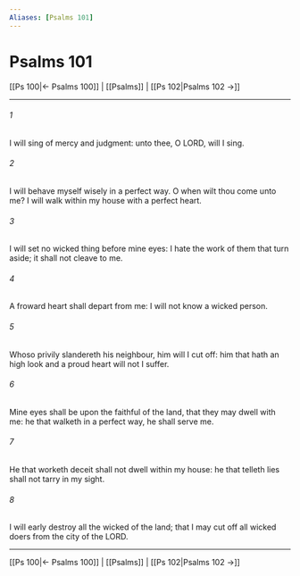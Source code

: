 ```yaml
---
Aliases: [Psalms 101]
---
```

# Psalms 101

[[Ps 100|← Psalms 100]] | [[Psalms]] | [[Ps 102|Psalms 102 →]]
***



###### 1 
I will sing of mercy and judgment: unto thee, O LORD, will I sing. 

###### 2 
I will behave myself wisely in a perfect way. O when wilt thou come unto me? I will walk within my house with a perfect heart. 

###### 3 
I will set no wicked thing before mine eyes: I hate the work of them that turn aside; it shall not cleave to me. 

###### 4 
A froward heart shall depart from me: I will not know a wicked person. 

###### 5 
Whoso privily slandereth his neighbour, him will I cut off: him that hath an high look and a proud heart will not I suffer. 

###### 6 
Mine eyes shall be upon the faithful of the land, that they may dwell with me: he that walketh in a perfect way, he shall serve me. 

###### 7 
He that worketh deceit shall not dwell within my house: he that telleth lies shall not tarry in my sight. 

###### 8 
I will early destroy all the wicked of the land; that I may cut off all wicked doers from the city of the LORD.

***
[[Ps 100|← Psalms 100]] | [[Psalms]] | [[Ps 102|Psalms 102 →]]
